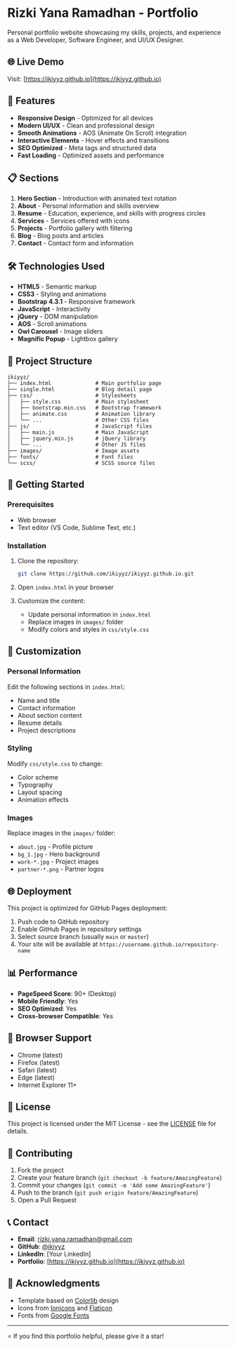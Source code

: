 # Rizki Yana Ramadhan - Portfolio

Personal portfolio website showcasing my skills, projects, and experience as a Web Developer, Software Engineer, and UI/UX Designer.

## 🌐 Live Demo
Visit: [https://ikiyyz.github.io](https://ikiyyz.github.io)

## 🚀 Features

- **Responsive Design** - Optimized for all devices
- **Modern UI/UX** - Clean and professional design
- **Smooth Animations** - AOS (Animate On Scroll) integration
- **Interactive Elements** - Hover effects and transitions
- **SEO Optimized** - Meta tags and structured data
- **Fast Loading** - Optimized assets and performance

## 📋 Sections

1. **Hero Section** - Introduction with animated text rotation
2. **About** - Personal information and skills overview
3. **Resume** - Education, experience, and skills with progress circles
4. **Services** - Services offered with icons
5. **Projects** - Portfolio gallery with filtering
6. **Blog** - Blog posts and articles
7. **Contact** - Contact form and information

## 🛠️ Technologies Used

- **HTML5** - Semantic markup
- **CSS3** - Styling and animations
- **Bootstrap 4.3.1** - Responsive framework
- **JavaScript** - Interactivity
- **jQuery** - DOM manipulation
- **AOS** - Scroll animations
- **Owl Carousel** - Image sliders
- **Magnific Popup** - Lightbox gallery

## 📁 Project Structure

```
ikiyyz/
├── index.html              # Main portfolio page
├── single.html             # Blog detail page
├── css/                    # Stylesheets
│   ├── style.css           # Main stylesheet
│   ├── bootstrap.min.css   # Bootstrap framework
│   ├── animate.css         # Animation library
│   └── ...                 # Other CSS files
├── js/                     # JavaScript files
│   ├── main.js             # Main JavaScript
│   ├── jquery.min.js       # jQuery library
│   └── ...                 # Other JS files
├── images/                 # Image assets
├── fonts/                  # Font files
└── scss/                   # SCSS source files
```

## 🚀 Getting Started

### Prerequisites
- Web browser
- Text editor (VS Code, Sublime Text, etc.)

### Installation
1. Clone the repository:
   ```bash
   git clone https://github.com/ikiyyz/ikiyyz.github.io.git
   ```

2. Open `index.html` in your browser

3. Customize the content:
   - Update personal information in `index.html`
   - Replace images in `images/` folder
   - Modify colors and styles in `css/style.css`

## 📝 Customization

### Personal Information
Edit the following sections in `index.html`:
- Name and title
- Contact information
- About section content
- Resume details
- Project descriptions

### Styling
Modify `css/style.css` to change:
- Color scheme
- Typography
- Layout spacing
- Animation effects

### Images
Replace images in the `images/` folder:
- `about.jpg` - Profile picture
- `bg_1.jpg` - Hero background
- `work-*.jpg` - Project images
- `partner-*.png` - Partner logos

## 🌐 Deployment

This project is optimized for GitHub Pages deployment:

1. Push code to GitHub repository
2. Enable GitHub Pages in repository settings
3. Select source branch (usually `main` or `master`)
4. Your site will be available at `https://username.github.io/repository-name`

## 📊 Performance

- **PageSpeed Score**: 90+ (Desktop)
- **Mobile Friendly**: Yes
- **SEO Optimized**: Yes
- **Cross-browser Compatible**: Yes

## 🔧 Browser Support

- Chrome (latest)
- Firefox (latest)
- Safari (latest)
- Edge (latest)
- Internet Explorer 11+

## 📄 License

This project is licensed under the MIT License - see the [LICENSE](LICENSE) file for details.

## 🤝 Contributing

1. Fork the project
2. Create your feature branch (`git checkout -b feature/AmazingFeature`)
3. Commit your changes (`git commit -m 'Add some AmazingFeature'`)
4. Push to the branch (`git push origin feature/AmazingFeature`)
5. Open a Pull Request

## 📞 Contact

- **Email**: rizki.yana.ramadhan@gmail.com
- **GitHub**: [@ikiyyz](https://github.com/ikiyyz)
- **LinkedIn**: [Your LinkedIn]
- **Portfolio**: [https://ikiyyz.github.io](https://ikiyyz.github.io)

## 🙏 Acknowledgments

- Template based on [Colorlib](https://colorlib.com/) design
- Icons from [Ionicons](https://ionicons.com/) and [Flaticon](https://www.flaticon.com/)
- Fonts from [Google Fonts](https://fonts.google.com/)

---

⭐ If you find this portfolio helpful, please give it a star! 